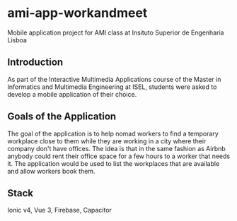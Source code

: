# ami-app-workandmeet
Mobile application project for AMI class at Insituto Superior de Engenharia Lisboa 

## Introduction
As part of the Interactive Multimedia Applications course of the Master in Informatics and Multimedia Engineering at ISEL, students were asked to develop a mobile application of their choice.

## Goals of the Application
The goal of the application is to help nomad workers to find a temporary workplace close to them while they are working in a city where their company don't have offices. The idea is that in the same fashion as Airbnb anybody could rent their office space for a few hours to a worker that needs it. The application would be used to list the workplaces that are available and allow workers book them. 

## Stack
Ionic v4, Vue 3, Firebase, Capacitor
